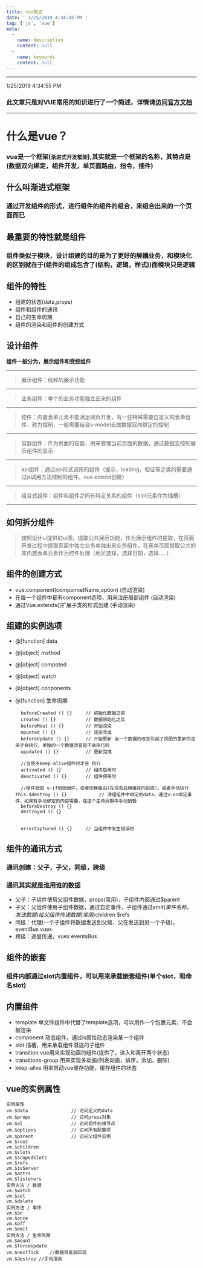 ```yaml
---
title: vue概述
date: ' 1/25/2019 4:34:55 PM '
tag: ['js', 'vue']
meta:
  -
    name: description
    content: null
  -
    name: keywords
    content: null
---
```

----------
1/25/2019 4:34:55 PM
### 此文章只是对VUE常用的知识进行了一个简述，详情请[访问官方文档](https://cn.vuejs.org/)

----------

# 什么是vue？

### vue是一个框架(`渐进式开发框架`),其实就是一个框架的名称，其特点是(数据双向绑定，组件开发，单页面路由，指令，插件)

## 什么叫渐进式框架

### 通过开发组件的形式，进行组件的组件的组合，来组合出来的一个页面而已

## 最重要的特性就是组件

### 组件类似于模块，设计组建的目的是为了更好的解耦业务，和模块化的区别就在于(组件的组成包含了(结构，逻辑，样式))而模块只是逻辑

## 组件的特性
- 组建的状态(data,props)
- 组件和组件的通讯
- 自己的生命周期
- 组件的渲染和组件的创建方式

## 设计组件

**组件一般分为，展示组件和受控组件**

----------


> 展示组件：纯粹的展示功能

----------

> 业务组件：单个的业务功能独立出来的组件

----------

> 控件：内置表单元素不能满足网页开发，有一些特殊需要自定义的表单组件，称为控制，一般需要结合v-model去做数据双向绑定的控制

----------

> 容器组件：作为页面的容器，用来管理当前页面的数据，通过数据去控制展示组件的显示

----------

> api组件：通过api形式调用的组件（提示，loading，验证等之类的需要通过js调用方法控制的组件。vue.extend创建）

----------

> 组合式组件：组件和组件之间有特定关系的组件（slot元素作为插槽）

----------

## 如何拆分组件

> 按照设计ui提供的ui图，提取公共展示功能，作为展示组件的提取，在页面开发过程中提取页面中独立业务单独出来业务组件，在表单页面提取公共的非内置表单元素作为控件处理（地区选择，选择日期，选择.....）

## 组件的创建方式
- vue.component(componnetName,option)           (自动渲染)
- 在每一个组件中都有component选项，用来注册局部组件	(自动渲染)
- 通过Vue.extends()扩展子类的形式创建				(手动渲染)

## 组建的实例选项
- @[function] data
- @[object] method
- @[object] compoted
- @[object] watch
- @[object] conponents
- @[function] 生命周期 

		beforeCreated () {}		// 初始化数据之前
		created () {} 			// 数据初始化之后
		beforeMout () {} 		// 开始渲染
		mounted () {} 			// 渲染完成
		beforeUpdate () {} 		// 开始更新 当一个数据的改变引起了视图的重新的渲染才会执行，单独的一个数据改变是不会执行的
		uppdated () {} 			// 更新完成

		//当使用keep-alive组件时才会 执行
		activated () {} 		// 组件启用时
		deactivated () {} 		// 组件停用时

		//组件销毁 v-if销毁组件，或者切换路由(在没有启用缓存的前提)，或者手动执行this.$destroy () {}			// 清理组件中绑定的data，通过v-on绑定事件，如果有手动绑定的内容需要，在这个生命周期中手动销毁
		beforeDestroy () {}
		destroyed () {}

		
		errorCaptured () {}		// 当组件中发生错误时


## 组件的通讯方式

### 通讯创建：父子，子父，同级，跨级

### 通讯其实就是谁用谁的数据

- 父子：子组件使用父组件数据，props(常用)，子组件内部通过$parent
- 子父：父组件使用子组件数据，通过自定事件，子组件通过$emit(事件名称，发送数据)给父组件传递数据(常用)$children $refs
- 同级：代理(一个子组件将数据发送到父级，父在发送到另一个子级)，eventBus vuex
- 跨级：逐层传递，vuex eventsBus

## 组件的嵌套

### 组件内部通过slot内置组件，可以用来承载嵌套组件(单个slot，和命名slot)

## 内置组件

- template 单文件组件中代替了template选项，可以用作一个包裹元素，不会被渲染
- component 动态组件，通过is属性动态渲染某一个组件
- slot 插槽，用来承载组件潜逃的子组件
- transition vue用来实现动画的组件(提供了，进入和离开两个状态)
- transitions-group 用来实现多动画(列表动画，排序，添加，删除)
- keep-alive 用来启动vue缓存功能，缓存组件的状态

## vue的实例属性

	实例属性
	vm.$data 				// 访问定义的data
	vm.$props 				// 访问props对象
	vm.$el 					// 访问组件的根节点
	vm.$options 			// 访问所有配置项
	vm.$parent 				// 访问父组件实例
	vm.$root
	vm.$children
	vm.$slots
	vm.$scopedSlots
	vm.$refs
	vm.$isServer
	vm.$attrs
	vm.$listeners
	实例方法 / 数据
	vm.$watch
	vm.$set
	vm.$delete
	实例方法 / 事件
	vm.$on
	vm.$once
	vm.$off
	vm.$emit
	实例方法 / 生命周期
	vm.$mount
	vm.$forceUpdate
	vm.$nextTick	//数据改变后回调
	vm.$destroy //手动渲染


